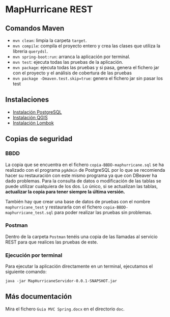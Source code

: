 # MapHurricane REST

## Comandos Maven

- ```mvn clean```: limpia la carpeta ```target```.
- ```mvn compile```: compila el proyecto entero y crea las clases que utiliza la libreria ```querydsl```.
- ```mvn spring-boot:run```: arranca la aplicación por terminal.
- ```mvn test```: ejecuta todas las pruebas de la aplicación.
- ```mvn package```: ejecuta todas las pruebas y si pasa, genera el fichero jar con el proyecto y el análisis de cobertura de las pruebas
- ```mvn package -Dmaven.test.skip=true```: genera el fichero jar sin pasar los test
## Instalaciones

- [Instalación PostgreSQL](doc/instalacion-postgresql/README.md)
- [Instalación QGIS](doc/instalacion-QGIS/README.md)
- [Instalación Lombok](doc/instalacion-lombok/README.md)

## Copias de seguridad

### BBDD

La copia que se encuentra en el fichero ```copia-BBDD-maphurricane.sql``` se ha realizado con el programa ```pgAdmin```
de PostgreSQL por lo que se recomienda hacer su restauración con este mismo programa ya que con DBeaver ha dado
problemas. Para la consulta de datos o modificación de las tablas se puede utilizar cualquiera de los dos. Lo único, si
se actualizan las tablas, **actualizar la copia para tener siempre la última versión.**

También hay que crear una base de datos de pruebas con el nombre ```maphurricane_test``` y restaurarla con el
fichero ```copia-BBDD-maphurricane_test.sql```
para poder realizar las pruebas sin problemas.

### Postman

Dentro de la carpeta ```Postman``` tenéis una copia de las llamadas al servicio REST para que realices las pruebas de
este.

### Ejecución por terminal

Para ejecutar la aplicación directamente en un terminal, ejecutamos el siguiente comando:

```terminal
java -jar MapHurricaneServidor-0.0.1-SNAPSHOT.jar
```


## Más documentación

Mira el fichero ```Guia MVC Spring.docx``` en el directorio ```doc```.
